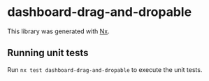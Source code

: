 # dashboard-drag-and-dropable

This library was generated with [Nx](https://nx.dev).

## Running unit tests

Run `nx test dashboard-drag-and-dropable` to execute the unit tests.
